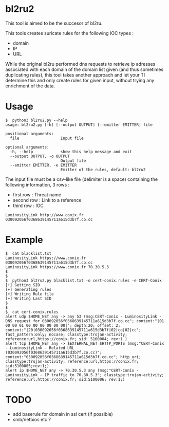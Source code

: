 # bl2ru2
This tool is aimed to be the succesor of bl2ru.

This tools creates suricate rules for the following IOC types :
- domain
- IP
- URL

While the original bl2ru performed dns requests to retrieve ip adresses associated with each domain of the domain list given (and thus sometimes duplicating rules), this tool takes another approach and let your TI determine this and only create rules for given input, without trying any enrichment of the data.


# Usage
```
$  python3 bl2ru2.py --help
usage: bl2ru2.py [-h] [--output OUTPUT] [--emitter EMITTER] file

positional arguments:
  file                  Input file

optional arguments:
  -h, --help            show this help message and exit
  --output OUTPUT, -o OUTPUT
                        Output file
  --emitter EMITTER, -e EMITTER
                        Emitter of the rules, default: bl2ru2
```
The input file must be a csv-like file (delimiter is a space) containing the following information, 3 rows :
- first row : Threat name
- second row : Link to a reference
- third row : IOC

```
LuminosityLink http://www.conix.fr 030092056f0368639145711a615d3b7f.co.cc
```

# Example
```
$  cat blacklist.txt
LuminosityLink https://www.conix.fr 030092056f0368639145711a615d3b7f.co.cc
LuminosityLink https://www.conix.fr 70.30.5.3
$
$
$  python3 bl2ru2.py blacklist.txt -o cert-conix.rules -e CERT-Conix
[+] Getting SID
[+] Generating rules
[+] Writing Rule file
[+] Writing Last SID
$
$
$  cat cert-conix.rules
alert udp $HOME_NET any -> any 53 (msg:CERT-Conix - LuminosityLink - DNS request for 030092056f0368639145711a615d3b7f.co.cc"; content:"|01 00 00 01 00 00 00 00 00 00|"; depth:20; offset: 2; content:"|20|030092056f0368639145711a615d3b7f|02|co|02|cc"; fast_pattern:only; nocase; classtype:trojan-activity; reference:url,https://conix.fr; sid: 5100004; rev:1 )
alert tcp $HOME_NET any -> $EXTERNAL_NET $HTTP_PORTS (msg:"CERT-Conix - LuminosityLink - Related URL (030092056f0368639145711a615d3b7f.co.cc)"; content:"030092056f0368639145711a615d3b7f.co.cc"; http_uri; classtype:trojan-activity; reference:url,https://conix.fr; sid:5100005;rev:1;)
alert ip $HOME_NET any -> 70.30.5.3 any (msg:"CERT-Conix - LuminosityLink - IP traffic to 70.30.5.3"; classtype:trojan-activity; reference:url,https://conix.fr; sid:5100006; rev:1;)
```

# TODO
- add baserule for domain in ssl cert (if possible)
- smb/netbios etc ?
